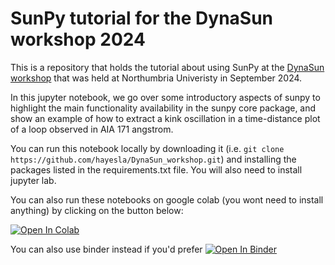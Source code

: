 # SunPy tutorial for the DynaSun workshop 2024

This is a repository that holds the tutorial about using SunPy at the [DynaSun workshop](https://sites.google.com/view/dynasun2024/overview?authuser=1) that was held at Northumbria Univeristy in September 2024.

In this jupyter notebook, we go over some introductory aspects of sunpy to highlight the main functionality availability in the sunpy core package, and show an example of how to extract a kink oscillation in a time-distance plot of a loop observed in AIA 171 angstrom. 

You can run this notebook locally by downloading it (i.e. `git clone https://github.com/hayesla/DynaSun_workshop.git`) and installing the packages listed in the requirements.txt file.
You will also need to install jupyter lab. 

You can also run these notebooks on google colab (you wont need to install anything) by clicking on the button below:

[![Open In Colab](https://colab.research.google.com/assets/colab-badge.svg)](https://colab.research.google.com/github/hayesla/DynaSun_workshop/blob/main/sunpy_dynasun_tutorial.ipynb)

You can also use binder instead if you'd prefer
[![Open In Binder](https://mybinder.org/badge_logo.svg)](https://mybinder.org/v2/gh/hayesla/DynaSun_workshop/HEAD)

